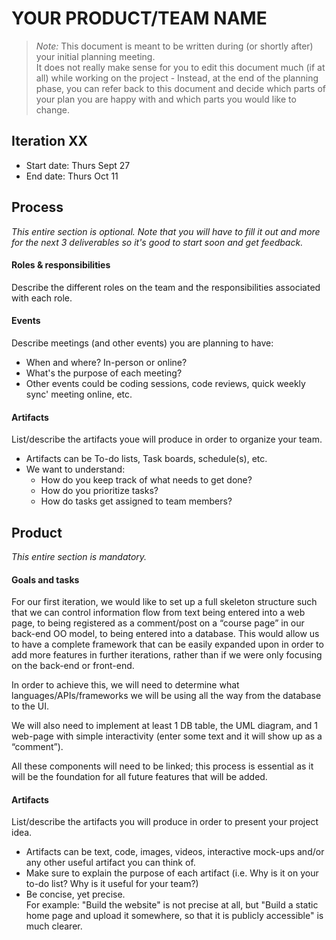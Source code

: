 # YOUR PRODUCT/TEAM NAME

 > _Note:_ This document is meant to be written during (or shortly after) your initial planning meeting.     
 > It does not really make sense for you to edit this document much (if at all) while working on the project - Instead, at the end of the planning phase, you can refer back to this document and decide which parts of your plan you are happy with and which parts you would like to change.


## Iteration XX

 * Start date: Thurs Sept 27
 * End date: Thurs Oct 11

## Process

_This entire section is optional. Note that you will have to fill it out and more for the next 3 deliverables so it's good to start soon and get feedback._ 

#### Roles & responsibilities

Describe the different roles on the team and the responsibilities associated with each role.

#### Events

Describe meetings (and other events) you are planning to have:

 * When and where? In-person or online?
 * What's the purpose of each meeting?
 * Other events could be coding sessions, code reviews, quick weekly sync' meeting online, etc.

#### Artifacts

List/describe the artifacts youe will produce in order to organize your team.       

 * Artifacts can be To-do lists, Task boards, schedule(s), etc.
 * We want to understand:
   * How do you keep track of what needs to get done?
   * How do you prioritize tasks?
   * How do tasks get assigned to team members?


## Product

_This entire section is mandatory._

#### Goals and tasks

 For our first iteration, we would like to set up a full skeleton structure such that we can control information flow from text being entered into a web page, to being registered as a comment/post on a “course page” in our back-end OO model, to being entered into a database. This would allow us to have a complete framework that can be easily expanded upon in order to add more features in further iterations, rather than if we were only focusing on the back-end or front-end.

In order to achieve this, we will need to determine what languages/APIs/frameworks we will be using all the way from the database to the UI.

We will also need to implement at least 1 DB table, the UML diagram, and 1 web-page with simple interactivity (enter some text and it will show up as a “comment”).

All these components will need to be linked; this process is essential as it will be the foundation for all future features that will be added.


#### Artifacts

List/describe the artifacts you will produce in order to present your project idea.

 * Artifacts can be text, code, images, videos, interactive mock-ups and/or any other useful artifact you can think of.
 * Make sure to explain the purpose of each artifact (i.e. Why is it on your to-do list? Why is it useful for your team?)
 * Be concise, yet precise.         
   For example: "Build the website" is not precise at all, but "Build a static home page and upload it somewhere, so that it is publicly accessible" is much clearer.
